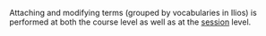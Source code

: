Attaching and modifying terms (grouped by vocabularies in Ilios) is performed at both the course level as well as at the [session](https://iliosproject.gitbook.io/ilios-user-guide/courses-and-sessions/sessions/session_actions/edit-session#manage-vocabulary-terms) level. 


